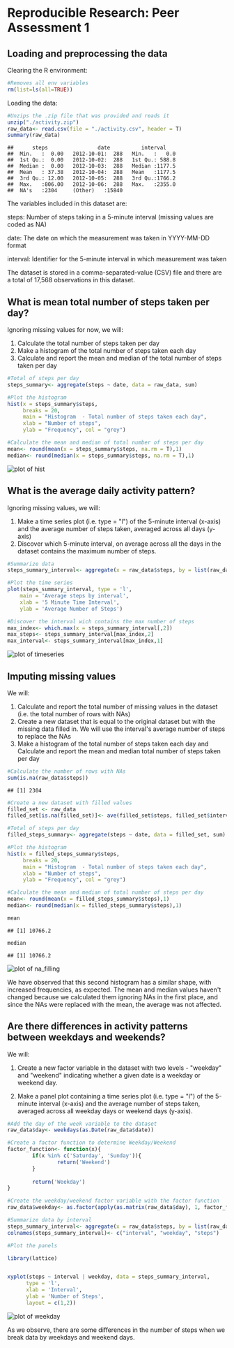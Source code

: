 # Reproducible Research: Peer Assessment 1


## Loading and preprocessing the data

Clearing the R environment:

```r
#Removes all env variables
rm(list=ls(all=TRUE))
```

Loading the data:


```r
#Unzips the .zip file that was provided and reads it 
unzip("./activity.zip")
raw_data<- read.csv(file = "./activity.csv", header = T)
summary(raw_data)
```

```
##      steps                date          interval     
##  Min.   :  0.00   2012-10-01:  288   Min.   :   0.0  
##  1st Qu.:  0.00   2012-10-02:  288   1st Qu.: 588.8  
##  Median :  0.00   2012-10-03:  288   Median :1177.5  
##  Mean   : 37.38   2012-10-04:  288   Mean   :1177.5  
##  3rd Qu.: 12.00   2012-10-05:  288   3rd Qu.:1766.2  
##  Max.   :806.00   2012-10-06:  288   Max.   :2355.0  
##  NA's   :2304     (Other)   :15840
```

The variables included in this dataset are:

steps: Number of steps taking in a 5-minute interval (missing values are coded as NA)

date: The date on which the measurement was taken in YYYY-MM-DD format

interval: Identifier for the 5-minute interval in which measurement was taken

The dataset is stored in a comma-separated-value (CSV) file and there are a total of 17,568 observations in this dataset.

## What is mean total number of steps taken per day?

Ignoring missing values for now, we will:

1. Calculate the total number of steps taken per day
2. Make a histogram of the total number of steps taken each day
3. Calculate and report the mean and median of the total number of steps taken per day


```r
#Total of steps per day
steps_summary<- aggregate(steps ~ date, data = raw_data, sum)

#Plot the histogram
hist(x = steps_summary$steps, 
     breaks = 20,
     main = "Histogram  - Total number of steps taken each day",
     xlab = "Number of steps", 
     ylab = "Frequency", col = "grey")
```

```r
#Calculate the mean and median of total number of steps per day
mean<- round(mean(x = steps_summary$steps, na.rm = T),1)
median<- round(median(x = steps_summary$steps, na.rm = T),1)
```
![plot of hist](figure/hist-1.png)

## What is the average daily activity pattern?

Ignoring missing values, we will:

1. Make a time series plot (i.e. type = "l") of the 5-minute interval (x-axis) and the average number of steps taken, averaged across all days (y-axis)
2. Discover which 5-minute interval, on average across all the days in the dataset contains the maximum number of steps.


```r
#Summarize data
steps_summary_interval<- aggregate(x = raw_data$steps, by = list(raw_data$interval), FUN = mean, na.rm = T)

#Plot the time series
plot(steps_summary_interval, type = 'l',
    main = 'Average steps by interval',
    xlab = '5 Minute Time Interval',
    ylab = 'Average Number of Steps')
```

```r
#Discover the interval wich contains the max number of steps
max_index<- which.max(x = steps_summary_interval[,2])
max_steps<- steps_summary_interval[max_index,2]
max_interval<- steps_summary_interval[max_index,1]
```
![plot of timeseries](figure/timeseries-1.png)

## Imputing missing values

We will:

1. Calculate and report the total number of missing values in the dataset (i.e. the total number of rows with NAs)
2. Create a new dataset that is equal to the original dataset but with the missing data filled in. We will use the interval's average number of steps to replace the NAs
3. Make a histogram of the total number of steps taken each day and Calculate and report the mean and median total number of steps taken per day


```r
#Calculate the number of rows with NAs
sum(is.na(raw_data$steps))
```

```
## [1] 2304
```

```r
#Create a new dataset with filled values
filled_set <- raw_data
filled_set[is.na(filled_set)]<- ave(filled_set$steps, filled_set$interval,FUN = function(x) mean(x, na.rm = TRUE))[is.na(filled_set$steps)]

#Total of steps per day
filled_steps_summary<- aggregate(steps ~ date, data = filled_set, sum)

#Plot the histogram
hist(x = filled_steps_summary$steps, 
     breaks = 20,
     main = "Histogram  - Total number of steps taken each day",
     xlab = "Number of steps", 
     ylab = "Frequency", col = "grey")
```

```r
#Calculate the mean and median of total number of steps per day
mean<- round(mean(x = filled_steps_summary$steps),1)
median<- round(median(x = filled_steps_summary$steps),1)

mean
```

```
## [1] 10766.2
```

```r
median
```

```
## [1] 10766.2
```
![plot of na_filling](figure/na_filling-1.png)


We have observed that this second histogram has a similar shape, with increased frequencies, as expected. The mean and median values haven't changed because we calculated them ignoring NAs in the first place, and since the NAs were replaced with the mean, the average was not affected.  

## Are there differences in activity patterns between weekdays and weekends?

We will:

1. Create a new factor variable in the dataset with two levels - "weekday" and "weekend" indicating whether a given date is a weekday or weekend day.

2. Make a panel plot containing a time series plot (i.e. type = "l") of the 5-minute interval (x-axis) and the average number of steps taken, averaged across all weekday days or weekend days (y-axis). 


```r
#Add the day of the week variable to the dataset
raw_data$day<- weekdays(as.Date(raw_data$date))

#Create a factor function to determine Weekday/Weekend
factor_function<- function(x){
        if(x %in% c('Saturday', 'Sunday')){
                return('Weekend')
        }
        
        return('Weekday')
}

#Create the weekday/weekend factor variable with the factor function
raw_data$weekday<- as.factor(apply(as.matrix(raw_data$day), 1, factor_function))

#Summarize data by interval 
steps_summary_interval<- aggregate(x = raw_data$steps, by = list(raw_data$interval, raw_data$weekday), FUN = mean, na.rm = T)
colnames(steps_summary_interval)<- c("interval", "weekday", "steps")

#Plot the panels

library(lattice)


xyplot(steps ~ interval | weekday, data = steps_summary_interval,
      type = 'l',
      xlab = 'Interval',
      ylab = 'Number of Steps',
      layout = c(1,2))
```

![plot of weekday](figure/weekday-1.png) 

As we observe, there are some differences in the number of steps when we break data by weekdays and weekend days. 
